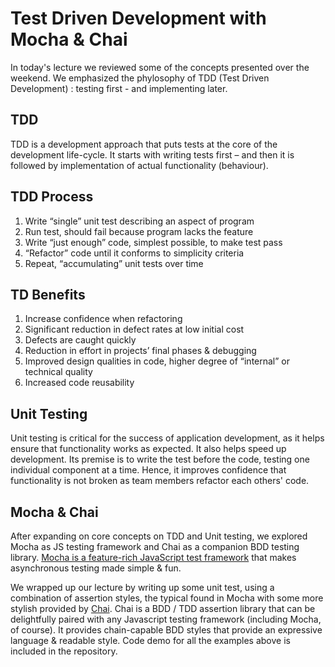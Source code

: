 # Test Driven Development with Mocha & Chai

In today's lecture we reviewed some of the concepts presented over the weekend. We emphasized the phylosophy of TDD (Test Driven Development) : testing first - and implementing later.

## TDD
TDD is a development approach that puts tests at the core of the development life-cycle. It starts with writing tests first – and then it is followed by implementation of actual functionality (behaviour).

## TDD Process
1. Write “single” unit test describing an aspect of program
2. Run test, should fail because program lacks the feature
3. Write “just enough” code, simplest possible, to make test pass
4. “Refactor” code until it conforms to simplicity criteria
5. Repeat, “accumulating” unit tests over time

## TD Benefits
1. Increase confidence when refactoring
2. Significant reduction in defect rates at low initial cost
3. Defects are caught quickly
4. Reduction in effort in projects’ final phases & debugging
5. Improved design qualities in code, higher degree of “internal” or technical quality
6. Increased code reusability

## Unit Testing
Unit testing is critical for the success of application development, as it helps ensure that functionality works as expected. It also helps speed up development.
Its premise is to write the test before the code, testing one individual component at a time. Hence, it improves confidence that functionality is not broken as team members refactor each others' code.

## Mocha & Chai
After expanding on core concepts on TDD and Unit testing, we explored Mocha as JS testing framework and Chai as a companion BDD testing library. [Mocha is a feature-rich JavaScript test framework](https://mochajs.org/) that makes asynchronous testing made simple & fun.

We wrapped up our lecture by writing up some unit test, using a combination of  assertion styles, the typical found in Mocha with some more stylish provided by [Chai](https://www.chaijs.com/). Chai is a BDD / TDD assertion library that can be delightfully paired with any Javascript testing framework (including Mocha, of course). It provides chain-capable BDD styles that provide an expressive language & readable style. Code demo for all the examples above is included in the repository.



